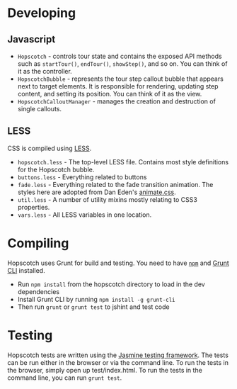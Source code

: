Developing
==========

Javascript
----------
* `Hopscotch` - controls tour state and contains the exposed API methods such as `startTour()`, `endTour()`, `showStep()`, and so on. You can think of it as the controller.
* `HopscotchBubble` - represents the tour step callout bubble that appears next to target elements. It is responsible for rendering, updating step content, and setting its position. You can think of it as the view.
* `HopscotchCalloutManager` - manages the creation and destruction of single callouts.

LESS
----
CSS is compiled using [LESS](http://lesscss.org/).

* `hopscotch.less` - The top-level LESS file. Contains most style definitions for the Hopscotch bubble.
* `buttons.less` - Everything related to buttons
* `fade.less` - Everything related to the fade transition animation. The styles here are adopted from Dan Eden's [animate.css](http://daneden.me/animate/).
* `util.less` - A number of utility mixins mostly relating to CSS3 properties.
* `vars.less` - All LESS variables in one location.

Compiling
=========
Hopscotch uses Grunt for build and testing. You need to have [`npm`](https://npmjs.org) and [Grunt CLI](http://gruntjs.com/getting-started) installed.
* Run `npm install` from the hopscotch directory to load in the dev dependencies
* Install Grunt CLI by running `npm install -g grunt-cli`
* Then run `grunt` or `grunt test` to jshint and test code

Testing
=======
Hopscotch tests are written using the [Jasmine testing framework](http://jasmine.github.io/edge/introduction.html).
The tests can be run either in the browser or via the command line.
To run the tests in the browser, simply open up test/index.html. To run the tests in the command line, you can run `grunt test`.